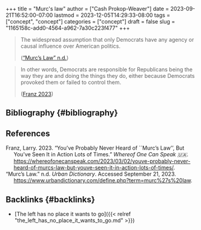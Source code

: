 +++
title = "Murc's law"
author = ["Cash Prokop-Weaver"]
date = 2023-09-21T16:52:00-07:00
lastmod = 2023-12-05T14:29:33-08:00
tags = ["concept", "concept"]
categories = ["concept"]
draft = false
slug = "1165158c-add0-4564-a962-7a30c223f477"
+++

> The widespread assumption that only Democrats have any agency or causal influence over American politics.
>
> (<a href="#citeproc_bib_item_2">“Murc’s Law” n.d.</a>)

<!--quoteend-->

> In other words, Democrats are responsible for Republicans being the way they are and doing the things they do, either because Democrats provoked them or failed to control them.
>
> (<a href="#citeproc_bib_item_1">Franz 2023</a>)


## Bibliography {#bibliography}

## References

<style>.csl-entry{text-indent: -1.5em; margin-left: 1.5em;}</style><div class="csl-bib-body">
  <div class="csl-entry"><a id="citeproc_bib_item_1"></a>Franz, Larry. 2023. “You’ve Probably Never Heard of ``Murc’s Law’’, But You’ve Seen It in Action Lots of Times.” <i>Whereof One Can Speak 🇺🇦</i>. <a href="https://whereofonecanspeak.com/2023/03/02/youve-probably-never-heard-of-murcs-law-but-youve-seen-it-in-action-lots-of-times/">https://whereofonecanspeak.com/2023/03/02/youve-probably-never-heard-of-murcs-law-but-youve-seen-it-in-action-lots-of-times/</a>.</div>
  <div class="csl-entry"><a id="citeproc_bib_item_2"></a>“Murc’s Law.” n.d. <i>Urban Dictionary</i>. Accessed September 21, 2023. <a href="https://www.urbandictionary.com/define.php?term=murc%27s%20law">https://www.urbandictionary.com/define.php?term=murc%27s%20law</a>.</div>
</div>


## Backlinks {#backlinks}

-   [The left has no place it wants to go]({{< relref "the_left_has_no_place_it_wants_to_go.md" >}})
